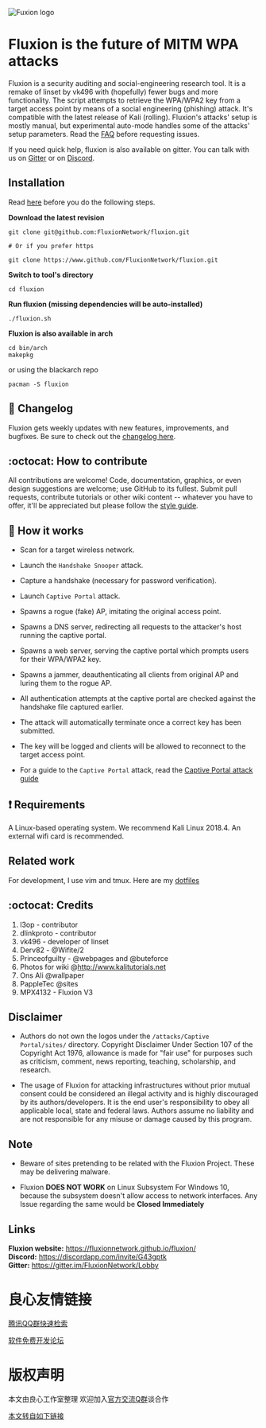 ![Fuxion logo](https://github.com/FluxionNetwork/fluxion/raw/master/logos/logo.jpg)

# Fluxion is the future of MITM WPA attacks
Fluxion is a security auditing and social-engineering research tool. It is a remake of linset by vk496 with (hopefully) fewer bugs and more functionality. The script attempts to retrieve the WPA/WPA2 key from a target access point by means of a social engineering (phishing) attack. It's compatible with the latest release of Kali (rolling). Fluxion's attacks' setup is mostly manual, but experimental auto-mode handles some of the attacks' setup parameters. Read the [FAQ](http://u.720life.cn/g/54145d0471d91890860f7f8463c030467e36eeeee19e0f8ee578fec191b7c2ca331bff30a2e4e32e7d3ecc6d51803b08fddf5d98d8af2a5412fcec3d57ef45f0) before requesting issues.

If you need quick help, fluxion is also available on gitter. You can talk with us on [Gitter](http://u.720life.cn/g/11e95d0ed8d2826912e12fe1dc3f3421573637e6fe285b1d38083b3036da5fb0fc5e8e9caa2caab318a30c00ea3a5f3a) or on [Discord](http://u.720life.cn/g/f2a7d7b12e1fc16eaafd863db538a1830024f37f0b3e26dd97c6cbd0c83d3240).
## Installation
Read [here](http://u.720life.cn/g/54145d0471d91890860f7f8463c030467e36eeeee19e0f8ee578fec191b7c2ca2a378c3576b9d267a519c066db22b36306ef9eeb21d29312079091627a7aa1f8) before you do the following steps.
 
**Download the latest revision**
```
git clone git@github.com:FluxionNetwork/fluxion.git

# Or if you prefer https 

git clone https://www.github.com/FluxionNetwork/fluxion.git
```
**Switch to tool's directory**
```
cd fluxion 
```
**Run fluxion (missing dependencies will be auto-installed)**
```
./fluxion.sh
```

**Fluxion is also available in arch** 
```
cd bin/arch
makepkg
```

or using the blackarch repo
```
pacman -S fluxion
```

## :scroll: Changelog
Fluxion gets weekly updates with new features, improvements, and bugfixes.
Be sure to check out the [changelog here](http://u.720life.cn/g/54145d0471d91890860f7f8463c030467e36eeeee19e0f8ee578fec191b7c2ca7b69aed39ea4118992bc72f675aaf96056e0d1f9c659e1b165a5d607079a90ca).

## :octocat: How to contribute
All contributions are welcome! Code, documentation, graphics, or even design suggestions are welcome; use GitHub to its fullest. Submit pull requests, contribute tutorials or other wiki content -- whatever you have to offer, it'll be appreciated but please follow the [style guide](http://u.720life.cn/g/54145d0471d91890860f7f8463c030467e36eeeee19e0f8ee578fec191b7c2ca012e0cfc661149e51bef67ed57bed10a01102f9f56219e31382e6cb9b8d6ad84).

## :book: How it works
* Scan for a target wireless network.
* Launch the `Handshake Snooper` attack.
* Capture a handshake (necessary for password verification).
* Launch `Captive Portal` attack.
* Spawns a rogue (fake) AP, imitating the original access point.
* Spawns a DNS server, redirecting all requests to the attacker's host running the captive portal.
* Spawns a web server, serving the captive portal which prompts users for their WPA/WPA2 key.
* Spawns a jammer, deauthenticating all clients from original AP and luring them to the rogue AP.
* All authentication attempts at the captive portal are checked against the handshake file captured earlier.
* The attack will automatically terminate once a correct key has been submitted.
* The key will be logged and clients will be allowed to reconnect to the target access point.

* For a guide to the `Captive Portal` attack, read the [Captive Portal attack guide](http://u.720life.cn/g/54145d0471d91890860f7f8463c030467e36eeeee19e0f8ee578fec191b7c2ca012e0cfc661149e51bef67ed57bed10a34dc5828238bb3022af0f585bd82c8b18b67253509be904b9585295b6f9cbbfe)

## :heavy_exclamation_mark: Requirements

A Linux-based operating system. We recommend Kali Linux 2018.4. An external wifi card is recommended.

## Related work

For development, I use vim and tmux. Here are my [dotfiles](http://u.720life.cn/g/54145d0471d91890860f7f8463c03046204d53f20fd09bf18df337e797ab84a227666e6c0a6af451b196cea2a1ccd31f)
## :octocat: Credits
1. l3op - contributor
2. dlinkproto - contributor
3. vk496 - developer of linset
4. Derv82 - @Wifite/2
5. Princeofguilty - @webpages and @buteforce
6. Photos for wiki @http://www.kalitutorials.net
7. Ons Ali @wallpaper
8. PappleTec @sites
9. MPX4132 - Fluxion V3

## Disclaimer
* Authors do not own the logos under the `/attacks/Captive Portal/sites/` directory. Copyright Disclaimer Under Section 107 of the Copyright Act 1976, allowance is made for "fair use" for purposes such as criticism, comment, news reporting, teaching, scholarship, and research.

* The usage of Fluxion for attacking infrastructures without prior mutual consent could be considered an illegal activity and is highly discouraged by its authors/developers. It is the end user's responsibility to obey all applicable local, state and federal laws. Authors assume no liability and are not responsible for any misuse or damage caused by this program.

## Note
* Beware of sites pretending to be related with the Fluxion Project. These may be delivering malware.

* Fluxion **DOES NOT WORK** on Linux Subsystem For Windows 10, because the subsystem doesn't allow access to network interfaces. Any Issue regarding the same would be **Closed Immediately**

## Links
**Fluxion website:** https://fluxionnetwork.github.io/fluxion/  
**Discord:** https://discordapp.com/invite/G43gptk  
**Gitter:** https://gitter.im/FluxionNetwork/Lobby  



 # 良心友情链接

[腾讯QQ群快速检索](http://u.720life.cn/s/8cf73f7c)

[软件免费开发论坛](http://u.720life.cn/s/bbb01dc0)

# 版权声明 

本文由良心工作室整理 欢迎加入[官方交流Q群](https://u.720life.cn/s/f2316816)谈合作

[本文转自如下链接](http://u.720life.cn/g/2e71d0f0a5c601172267ba20d3a43c6e027d1667aa1ed9e472e24648f3ea446e7d69e8c716f310834c2ec4c377737612a8b72fe96ebf8e26077b46f615778230)